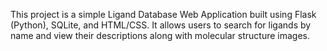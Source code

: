 This project is a simple Ligand Database Web Application built using Flask (Python), SQLite, and HTML/CSS. It allows users to search for ligands by name and view their descriptions along with molecular structure images.

